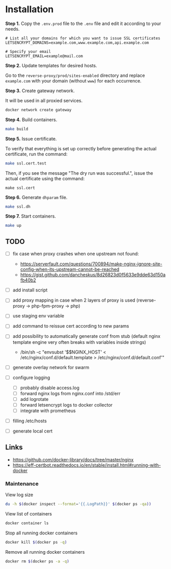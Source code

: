 # Installation

**Step 1.** Copy the `.env.prod` file to the `.env` file and edit it according to your needs.

```
# List all your domains for which you want to issue SSL certificates
LETSENCRYPT_DOMAINS=example.com,www.example.com,api.example.com

# Specify your email
LETSENCRYPT_EMAIL=example@mail.com
```

**Step 2.** Update templates for desired hosts.

Go to the `reverse-proxy/prod/sites-enabled` directory and replace `example.com` with your domain (without `www`) for each occurrence.

**Step 3.** Create gateway network.

It will be used in all proxied services.

```bash
docker network create gateway
```

**Step 4.** Build containers.

```bash
make build
```

**Step 5.** Issue certificate.

To verify that everything is set up correctly before generating the actual certificate, run the command:

```bash
make ssl.cert.test
```

Then, if you see the message "The dry run was successful.", issue the actual certificate using the command:

```
make ssl.cert
```

**Step 6.** Generate `dhparam` file.

```bash
make ssl.dh
```

**Step 7.** Start containers.

```bash
make up
```

## TODO

- [ ] fix case when proxy crashes when one upstream not found:
  - https://serverfault.com/questions/700894/make-nginx-ignore-site-config-when-its-upstream-cannot-be-reached
  - https://gist.github.com/dancheskus/8d26823d0f5633e9dde63d150afb40b2
- [ ] add install script
- [ ] add proxy mapping in case when 2 layers of proxy is used (reverse-proxy -> php-fpm-proxy -> php)
- [ ] use staging env variable
- [ ] add command to reissue cert according to new params
- [ ] add possibility to automatically generate conf from stub (default nginx template engine very often breaks with variables inside strings)
  - /bin/sh -c "envsubst '$$NGINX_HOST' < /etc/nginx/conf.d/default.template > /etc/nginx/conf.d/default.conf'"
- [ ] generate overlay network for swarm
- [ ] configure logging
  - [ ] probably disable access.log
  - [ ] forward nginx logs from nginx.conf into /std/err
  - [ ] add logrotate 
  - [ ] forward letsencrypt logs to docker collector
  - [ ] integrate with prometheus
- [ ] filling /etc/hosts
- [ ] generate local cert


## Links

- https://github.com/docker-library/docs/tree/master/nginx
- https://eff-certbot.readthedocs.io/en/stable/install.html#running-with-docker


### Maintenance

View log size

```bash
du -h $(docker inspect --format='{{.LogPath}}' $(docker ps -qa))
```

View list of containers

```bash
docker container ls
```

Stop all running docker containers

```bash
docker kill $(docker ps -q)
```

Remove all running docker containers

```bash
docker rm $(docker ps -a -q)
```
